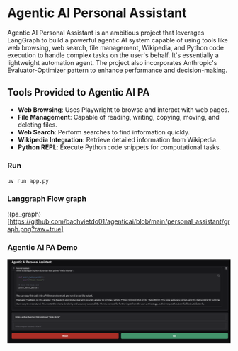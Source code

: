 # Agentic AI Personal Assistant

Agentic AI Personal Assistant is an ambitious project that leverages LangGraph to build a powerful agentic AI system capable of using tools like web browsing, web search, file management, Wikipedia, and Python code execution to handle complex tasks on the user's behalf. It's essentially a lightweight automation agent. The project also incorporates Anthropic's Evaluator-Optimizer pattern to enhance performance and decision-making.


## Tools Provided to Agentic AI PA

- **Web Browsing**: Uses Playwright to browse and interact with web pages.
- **File Management**: Capable of reading, writing, copying, moving, and deleting files.
- **Web Search**: Perform searches to find information quickly.
- **Wikipedia Integration**: Retrieve detailed information from Wikipedia.
- **Python REPL**: Execute Python code snippets for computational tasks.

### Run

```
uv run app.py
```
### Langgraph Flow graph

!(pa_graph)[https://github.com/bachvietdo01/agenticai/blob/main/personal_assistant/graph.png?raw=true]


### Agentic AI PA Demo

![demo](https://github.com/bachvietdo01/agenticai/blob/main/personal_assistant/pa_demo.png?raw=true)
